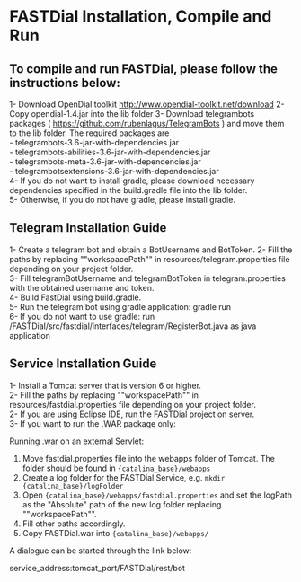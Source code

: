 # FASTDial Installation, Compile and Run

## To compile and run FASTDial, please follow the instructions below:

1- Download OpenDial toolkit http://www.opendial-toolkit.net/download
2- Copy opendial-1.4.jar into the lib folder
3- Download telegrambots packages ( https://github.com/rubenlagus/TelegramBots ) and move them to
   the lib folder. The required packages are   
	- telegrambots-3.6-jar-with-dependencies.jar  
	- telegrambots-abilities-3.6-jar-with-dependencies.jar   
   	- telegrambots-meta-3.6-jar-with-dependencies.jar  
   	- telegrambotsextensions-3.6-jar-with-dependencies.jar  
4- If you do not want to install gradle, please download necessary dependencies specified in the build.gradle file into the lib folder.  
5- Otherwise, if you do not have gradle, please install gradle.  

## Telegram Installation Guide

1- Create a telegram bot and obtain a BotUsername and BotToken. 
2- Fill the paths by replacing ""workspacePath"" in resources/telegram.properties file depending on your project folder.  
3- Fill telegramBotUsername and telegramBotToken in telegram.properties with the obtained username and token.  
4- Build FastDial using build.gradle.  
5- Run the telegram bot using gradle application: gradle run  
6- If you do not want to use gradle: run /FASTDial/src/fastdial/interfaces/telegram/RegisterBot.java as java application

## Service Installation Guide

1- Install a Tomcat server that is version 6 or higher.  
2- Fill the paths by replacing ""workspacePath"" in resources/fastdial.properties file depending on your project folder.  
2- If you are using Eclipse IDE, run the FASTDial project on server.   
3- If you want to run the .WAR package only:  

Running .war on an external Servlet:  

1. Move fastdial.properties file into the webapps folder of Tomcat. The folder should be found in `{catalina_base}/webapps`  
2. Create a log folder for the FASTDial Service, e.g. `mkdir {catalina_base}/logFolder`  
3. Open `{catalina_base}/webapps/fastdial.properties` and set the logPath as the "Absolute" path of the new log folder replacing ""workspacePath"".
4. Fill other paths accordingly.  
5. Copy FASTDial.war into `{catalina_base}/webapps/`  

A dialogue can be started through the link below:  

service_address:tomcat_port/FASTDial/rest/bot
